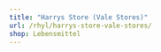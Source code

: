 ```yaml
---
title: "Harrys Store (Vale Stores)"
url: /rhyl/harrys-store-vale-stores/
shop: Lebensmittel
---
```

